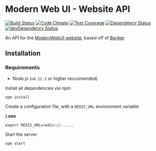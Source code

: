# Modern Web UI - Website API

[![Build Status](https://travis-ci.org/modernwebui/api.svg?branch=master)](https://travis-ci.org/modernwebui/api)
[![Code Climate](https://codeclimate.com/github/modernwebui/api/badges/gpa.svg)](https://codeclimate.com/github/modernwebui/api)
[![Test Coverage](https://codeclimate.com/github/modernwebui/api/badges/coverage.svg)](https://codeclimate.com/github/modernwebui/api/coverage)
[![Dependency Status](https://david-dm.org/modernwebui/api.svg)](https://david-dm.org/modernwebui/api)
[![devDependency Status](https://david-dm.org/modernwebui/api/dev-status.svg)](https://david-dm.org/modernwebui/api#info=devDependencies)


An API for the [ModernWebUI website](https://github.com/modernwebui/website), based off of [Banker](https://github.com/truenorth/banker)

## Installation

### Requirements
* Node.js (`v0.12.2` or higher reccomended)

Install all dependencies via npm
```shell
npm install
```

Create a configuration file, with a `REDIS_URL` environment variable

**/.env**

```shell
export REDIS_URL=redis://......
```

Start the server
```shell
npm start
```

